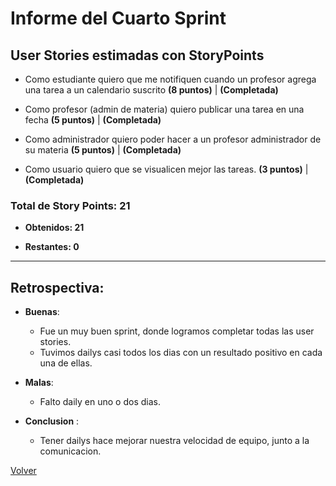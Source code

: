 # Informe del Cuarto Sprint

## User Stories estimadas con **StoryPoints**


- Como estudiante quiero que me notifiquen cuando un profesor agrega una tarea a un calendario suscrito **(8 puntos)** | **(Completada)**

- Como profesor (admin de materia) quiero publicar una tarea en una fecha **(5 puntos)** | **(Completada)**

- Como administrador quiero poder hacer a un profesor administrador de su materia **(5 puntos)** | **(Completada)**

- Como usuario quiero que se visualicen mejor las tareas. **(3 puntos)** | **(Completada)**

### **Total de Story Points:  21**

  - **Obtenidos: 21**

  - **Restantes: 0**
---

## Retrospectiva:

  - **Buenas**: 
    - Fue un muy buen sprint, donde logramos completar todas las user stories. 
    - Tuvimos dailys casi todos los dias con un resultado positivo en cada una de ellas.
  
  - **Malas**: 
    - Falto daily en uno o dos dias.

  - **Conclusion** : 
    - Tener dailys hace mejorar nuestra velocidad de equipo, junto a la comunicacion.

[Volver](https://github.com/cassa10/UNQalendario)
